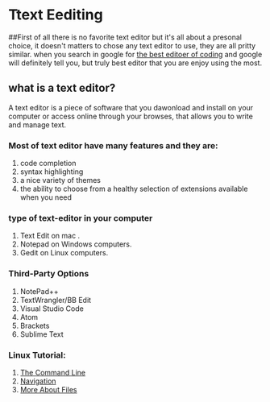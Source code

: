 # Ttext Eediting
##First of all there is no favorite text editor but it's all about a presonal choice, it 
doesn't matters to chose any text editor to use,
they are all pritty similar. when you  search in google for [the best  editoer of coding](https://www.elegantthemes.com/blog/resources/best-code-editors)
and google will definitely tell you,  but truly best editor that you are enjoy using the most.
## what is a text editor?

A text editor is a piece of software that you dawonload and install on your computer or access
online  through your browses, that allows you 
to write and manage  text.
### Most of text editor have many features and they are:  

 1. code completion
 2. syntax highlighting
 3. a nice variety of themes
 4. the ability to choose from a healthy selection of
extensions available when you need 
### type of text-editor in your computer
1. Text Edit on mac .
2. Notepad on Windows computers.
3. Gedit on Linux computers.

### Third-Party Options
1. NotePad++
2. TextWrangler/BB Edit
3. Visual Studio Code
4. Atom
5. Brackets
6. Sublime Text

### Linux Tutorial:
1. [The Command Line](https://ryanstutorials.net/linuxtutorial/commandline.php)
2. [Navigation](https://ryanstutorials.net/linuxtutorial/navigation.php)
3. [More About Files](https://ryanstutorials.net/linuxtutorial/aboutfiles.php)

